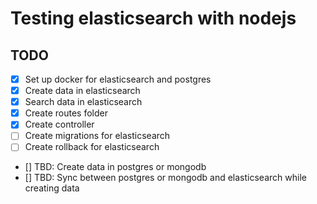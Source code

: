 # Testing elasticsearch with nodejs

## TODO

- [x] Set up docker for elasticsearch and postgres
- [x] Create data in elasticsearch
- [x] Search data in elasticsearch
- [x] Create routes folder
- [x] Create controller
- [ ] Create migrations for elasticsearch
- [ ] Create rollback for elasticsearch
- [] TBD: Create data in postgres or mongodb
- [] TBD: Sync between postgres or mongodb and elasticsearch while creating data
